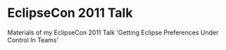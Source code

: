 EclipseCon 2011 Talk
====================

Materials of my EclipseCon 2011 Talk 'Getting Eclipse Preferences Under Control In Teams'
